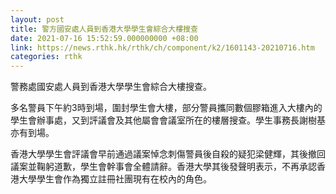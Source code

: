 ```yaml
---
layout: post
title: 警方國安處人員到香港大學學生會綜合大樓搜查
date: 2021-07-16 15:52:59.000000000 +08:00
link: https://news.rthk.hk/rthk/ch/component/k2/1601143-20210716.htm
categories: rthk
---
```


警務處國安處人員到香港大學學生會綜合大樓搜查。


多名警員下午約3時到場，圍封學生會大樓，部分警員攜同數個膠箱進入大樓內的學生會辦事處，又到評議會及其他屬會會議室所在的樓層搜查。學生事務長謝樹基亦有到場。

香港大學學生會評議會早前通過議案悼念刺傷警員後自殺的疑犯梁健輝，其後撤回議案並鞠躬道歉，學生會幹事會全體請辭。香港大學其後發聲明表示，不再承認香港大學學生會作為獨立註冊社團現有在校內的角色。

